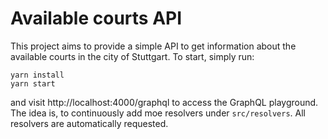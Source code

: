# Available courts API

This project aims to provide a simple API to get information about the available courts in the city of Stuttgart.
To start, simply run:
```
yarn install
yarn start
```
and visit http://localhost:4000/graphql to access the GraphQL playground.
The idea is, to continuously add moe resolvers under `src/resolvers`. All resolvers are automatically requested.